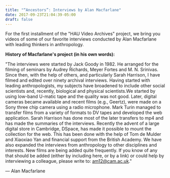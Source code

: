 ```yaml
---
title: "“Ancestors”: Interviews by Alan Macfarlane"
date: 2017-09-23T21:04:39-05:00
draft: false
---
```


For the first installment of the "HAU Video Archives" project, we bring you
videos of some of our favorite interviews conducted by Alan Macfarlane with
leading thinkers in anthropology.

**History of Macfarlane's project (in his own words):**

"The interviews were started by Jack Goody in 1982. He arranged for the filming
of seminars by Audrey Richards, Meyer Fortes and M. N. Srinivas. Since then,
with the help of others, and particularly Sarah Harrison, I have filmed and
edited over ninety archival interviews. Having started with leading
anthropologists, my subjects have broadened to include other social scientists
and, recently, biological and physical scientists.We started by using low-band
U-matic tape and the quality was not good. Later, digital cameras became
available and recent films (e.g., Geertz), were made on a Sony three chip camera
using a radio microphone. Mark Turin managed to transfer films from a variety of
formats to DV tapes and developed the web application. Sarah Harrison has done
most of the later transfers to mp4 and has made the summaries of the interviews.
Recently the advent of a large digital store in Cambridge, DSpace, has made it
possible to mount the collection for the web. This has been done with the help
of Tom de Mulder and Xiaoxiao Yan and financial support from the British
Academy. We have also expanded the interviews from anthropology to other
disciplines and interests. New films are being added quite frequently. If you
know of any that should be added (either by including here, or by a link) or
could help by interviewing a colleague, please write to: <am12@cam.ac.uk>."

— Alan Macfarlane 
